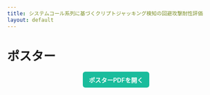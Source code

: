 ```yaml
---
title: システムコール系列に基づくクリプトジャッキング検知の回避攻撃耐性評価
layout: default
---
```


# ポスター

<!-- PDFボタン（簡易スタイル） -->
<p align="center">
  <a href="{{ '/assets/CSS_poster.pdf' | relative_url }}" class="btn">ポスターPDFを開く</a>
</p>

<style>
.btn{
  display:inline-block; padding:.6em 1.0em; border-radius:6px;
  background:#1abc9c; color:#fff; text-decoration:none; font-weight:600;
}
.btn:hover{ opacity:.9; }
</style>

